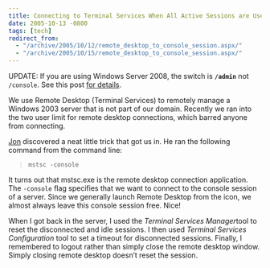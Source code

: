```yaml
---
title: Connecting to Terminal Services When All Active Sessions are Used
date: 2005-10-13 -0800
tags: [tech]
redirect_from:
  - "/archive/2005/10/12/remote_desktop_to_console_session.aspx/"
  - "/archive/2005/10/15/remote_desktop_to_console_session.aspx/"
---
```


UPDATE: If you are using Windows Server 2008, the switch is **`/admin`** not `/console`. See this post [for details](http://blogs.msdn.com/ts/archive/2007/12/17/changes-to-remote-administration-in-windows-server-2008.aspx "details").

We use Remote Desktop (Terminal Services) to remotely manage a Windows 2003 server that is not part of our domain. Recently we ran into the two user limit for remote desktop connections, which barred anyone from connecting.

[Jon](http://weblogs.asp.net/jgalloway/) discovered a neat little trick that got us in. He ran the following command from the command line:

> `mstsc -console`

It turns out that mstsc.exe is the remote desktop connection application. The `-console` flag specifies that we want to connect to
the console session of a server. Since we generally launch Remote Desktop from the icon, we almost always leave this console session free.
Nice!

When I got back in the server, I used the *Terminal Services Manager*tool to reset the disconnected and idle sessions. I then used *Terminal Services Configuration* tool to set a timeout for disconnected sessions. Finally, I remembered to logout rather than simply close the remote desktop window. Simply closing remote desktop doesn’t reset the session.
